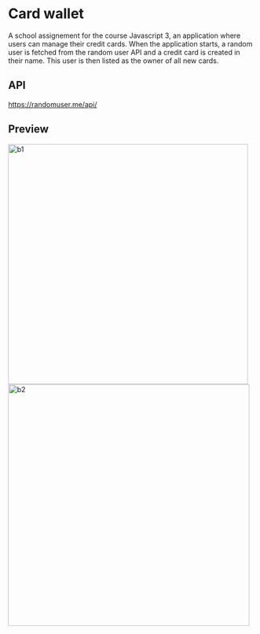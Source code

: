 # Card wallet

A school assignement for the course Javascript 3, an application where users can manage their credit cards. 
When the application starts, a random user is fetched from the random user API and a credit card is created in their name. This user is then listed as the owner of all new cards. 


## API
https://randomuser.me/api/

## Preview

<img width="488" alt="b1" src="https://github.com/sofiaje/cardwallet/assets/113875885/93be293d-a589-494a-b888-baddc765b524">
<img width="491" alt="b2" src="https://github.com/sofiaje/cardwallet/assets/113875885/af8ca21a-f595-4069-997b-a4029aa609d6">
